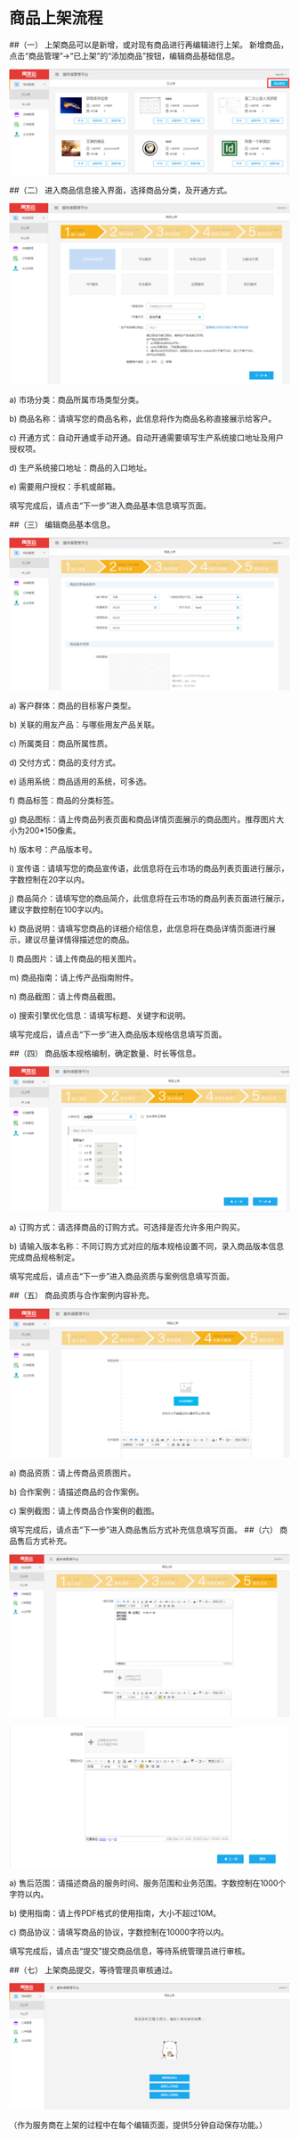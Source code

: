# 商品上架流程
##（一）	上架商品可以是新增，或对现有商品进行再编辑进行上架。
新增商品，点击“商品管理”->“已上架”的“添加商品”按钮，编辑商品基础信息。

![](/articles/yycloud/4-/images/shangjia1.png)


##（二）	进入商品信息接入界面，选择商品分类，及开通方式。

![](/articles/yycloud/4-/images/shangjia2.png)


a)	市场分类：商品所属市场类型分类。

b)	商品名称：请填写您的商品名称，此信息将作为商品名称直接展示给客户。

c)	开通方式：自动开通或手动开通。自动开通需要填写生产系统接口地址及用户授权项。

d)	生产系统接口地址：商品的入口地址。

e)	需要用户授权：手机或邮箱。

填写完成后，请点击“下一步”进入商品基本信息填写页面。

##（三）	编辑商品基本信息。

![](/articles/yycloud/4-/images/shangjia3.png)

a)	客户群体：商品的目标客户类型。

b)      关联的用友产品：与哪些用友产品关联。

c)      所属类目：商品所属性质。

d)      交付方式：商品的支付方式。

e)      适用系统：商品适用的系统，可多选。

f)      商品标签：商品的分类标签。

g)	商品图标：请上传商品列表页面和商品详情页面展示的商品图片。推荐图片大小为200*150像素。

h)	版本号：产品版本号。

i)	宣传语：请填写您的商品宣传语，此信息将在云市场的商品列表页面进行展示，字数控制在20字以内。

j)	商品简介：请填写您的商品简介，此信息将在云市场的商品列表页面进行展示，建议字数控制在100字以内。

k)      商品说明：请填写您商品的详细介绍信息，此信息将在商品详情页面进行展示，建议尽量详情得描述您的商品。

l)	商品图片：请上传商品的相关图片。

m)	商品指南：请上传产品指南附件。

n)      商品截图：请上传商品截图。

o)	搜索引擎优化信息：请填写标题、关键字和说明。

填写完成后，请点击“下一步”进入商品版本规格信息填写页面。


##（四）	商品版本规格编制，确定数量、时长等信息。

![](/articles/yycloud/4-/images/shangjia4.png)

a)	订购方式：请选择商品的订购方式。可选择是否允许多用户购买。

b)	请输入版本名称：不同订购方式对应的版本规格设置不同，录入商品版本信息完成商品规格制定。

填写完成后，请点击“下一步”进入商品资质与案例信息填写页面。

##（五）	商品资质与合作案例内容补充。

![](/articles/yycloud/4-/images/shangjia5.png)

a)	商品资质：请上传商品资质图片。

b)	合作案例：请描述商品的合作案例。

c)	案例截图：请上传商品合作案例的截图。

填写完成后，请点击“下一步”进入商品售后方式补充信息填写页面。
##（六）	商品售后方式补充。

![](/articles/yycloud/4-/images/shangjia6.png)

![](/articles/yycloud/4-/images/shangjia7.png)


a)	售后范围：请描述商品的服务时间、服务范围和业务范围。字数控制在1000个字符以内。

b)      使用指南：请上传PDF格式的使用指南，大小不超过10M。

c)	商品协议：请填写商品的协议，字数控制在10000字符以内。

填写完成后，请点击“提交”提交商品信息，等待系统管理员进行审核。


##（七）	上架商品提交，等待管理员审核通过。

![](/articles/yycloud/4-/images/shangjia8.png)

（作为服务商在上架的过程中在每个编辑页面，提供5分钟自动保存功能。）

